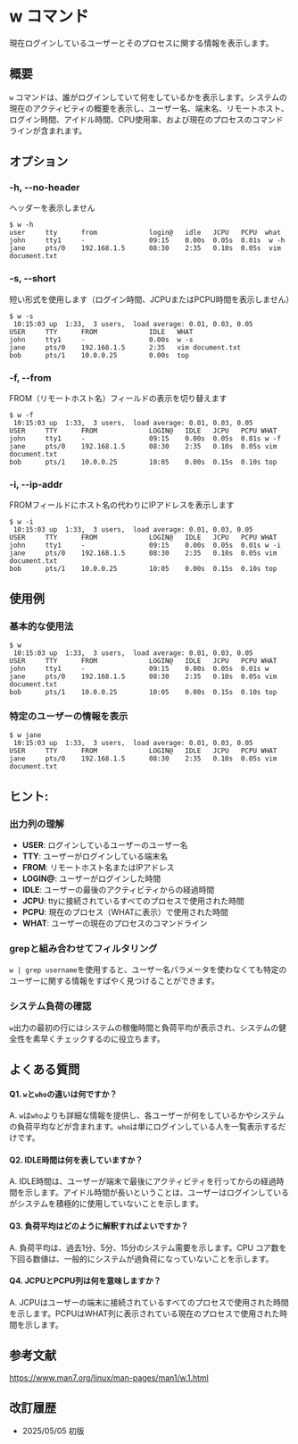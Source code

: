 # w コマンド

現在ログインしているユーザーとそのプロセスに関する情報を表示します。

## 概要

`w` コマンドは、誰がログインしていて何をしているかを表示します。システムの現在のアクティビティの概要を表示し、ユーザー名、端末名、リモートホスト、ログイン時間、アイドル時間、CPU使用率、および現在のプロセスのコマンドラインが含まれます。

## オプション

### **-h, --no-header**

ヘッダーを表示しません

```console
$ w -h
user     tty      from             login@   idle   JCPU   PCPU  what
john     tty1     -                09:15    0.00s  0.05s  0.01s  w -h
jane     pts/0    192.168.1.5      08:30    2:35   0.10s  0.05s  vim document.txt
```

### **-s, --short**

短い形式を使用します（ログイン時間、JCPUまたはPCPU時間を表示しません）

```console
$ w -s
 10:15:03 up  1:33,  3 users,  load average: 0.01, 0.03, 0.05
USER     TTY      FROM             IDLE   WHAT
john     tty1     -                0.00s  w -s
jane     pts/0    192.168.1.5      2:35   vim document.txt
bob      pts/1    10.0.0.25        0.00s  top
```

### **-f, --from**

FROM（リモートホスト名）フィールドの表示を切り替えます

```console
$ w -f
 10:15:03 up  1:33,  3 users,  load average: 0.01, 0.03, 0.05
USER     TTY      FROM             LOGIN@   IDLE   JCPU   PCPU WHAT
john     tty1     -                09:15    0.00s  0.05s  0.01s w -f
jane     pts/0    192.168.1.5      08:30    2:35   0.10s  0.05s vim document.txt
bob      pts/1    10.0.0.25        10:05    0.00s  0.15s  0.10s top
```

### **-i, --ip-addr**

FROMフィールドにホスト名の代わりにIPアドレスを表示します

```console
$ w -i
 10:15:03 up  1:33,  3 users,  load average: 0.01, 0.03, 0.05
USER     TTY      FROM             LOGIN@   IDLE   JCPU   PCPU WHAT
john     tty1     -                09:15    0.00s  0.05s  0.01s w -i
jane     pts/0    192.168.1.5      08:30    2:35   0.10s  0.05s vim document.txt
bob      pts/1    10.0.0.25        10:05    0.00s  0.15s  0.10s top
```

## 使用例

### 基本的な使用法

```console
$ w
 10:15:03 up  1:33,  3 users,  load average: 0.01, 0.03, 0.05
USER     TTY      FROM             LOGIN@   IDLE   JCPU   PCPU WHAT
john     tty1     -                09:15    0.00s  0.05s  0.01s w
jane     pts/0    192.168.1.5      08:30    2:35   0.10s  0.05s vim document.txt
bob      pts/1    10.0.0.25        10:05    0.00s  0.15s  0.10s top
```

### 特定のユーザーの情報を表示

```console
$ w jane
 10:15:03 up  1:33,  3 users,  load average: 0.01, 0.03, 0.05
USER     TTY      FROM             LOGIN@   IDLE   JCPU   PCPU WHAT
jane     pts/0    192.168.1.5      08:30    2:35   0.10s  0.05s vim document.txt
```

## ヒント:

### 出力列の理解

- **USER**: ログインしているユーザーのユーザー名
- **TTY**: ユーザーがログインしている端末名
- **FROM**: リモートホスト名またはIPアドレス
- **LOGIN@**: ユーザーがログインした時間
- **IDLE**: ユーザーの最後のアクティビティからの経過時間
- **JCPU**: ttyに接続されているすべてのプロセスで使用された時間
- **PCPU**: 現在のプロセス（WHATに表示）で使用された時間
- **WHAT**: ユーザーの現在のプロセスのコマンドライン

### grepと組み合わせてフィルタリング

`w | grep username`を使用すると、ユーザー名パラメータを使わなくても特定のユーザーに関する情報をすばやく見つけることができます。

### システム負荷の確認

`w`出力の最初の行にはシステムの稼働時間と負荷平均が表示され、システムの健全性を素早くチェックするのに役立ちます。

## よくある質問

#### Q1. `w`と`who`の違いは何ですか？
A. `w`は`who`よりも詳細な情報を提供し、各ユーザーが何をしているかやシステムの負荷平均などが含まれます。`who`は単にログインしている人を一覧表示するだけです。

#### Q2. IDLE時間は何を表していますか？
A. IDLE時間は、ユーザーが端末で最後にアクティビティを行ってからの経過時間を示します。アイドル時間が長いということは、ユーザーはログインしているがシステムを積極的に使用していないことを示します。

#### Q3. 負荷平均はどのように解釈すればよいですか？
A. 負荷平均は、過去1分、5分、15分のシステム需要を示します。CPU コア数を下回る数値は、一般的にシステムが過負荷になっていないことを示します。

#### Q4. JCPUとPCPU列は何を意味しますか？
A. JCPUはユーザーの端末に接続されているすべてのプロセスで使用された時間を示します。PCPUはWHAT列に表示されている現在のプロセスで使用された時間を示します。

## 参考文献

https://www.man7.org/linux/man-pages/man1/w.1.html

## 改訂履歴

- 2025/05/05 初版